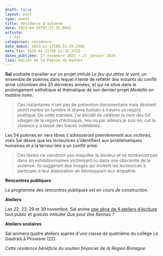 ```yaml
---
draft: false
layout: post
type: event
title: Résidence d'automne
date: 2023-04-25T07:51:35.095Z
artiste:
  - Sal
categories: residence
date_debut: 2023-11-27T08:51:35.230Z
date_fin: 2024-01-21T08:51:35.325Z
dates_publiees: 27 novembre 2023 → 21 janvier 2024
lieu: Maison de la Poésie de Rennes
---
```

**Sal** souhaite travailler sur un projet intitulé *Le feu qui attise le vent*, un ensemble de poèmes dans lequel il tente de refléter des instants du conflit armé colombien des 25 dernières années, et qui se situe dans le prolongement esthétique et thématique de son dernier projet *Medellín en matière noire*. 

> Ces instantanés n'ont pas de prétention documentaire mais désirent plutôt mettre en lumière le drame humain à travers un regard poétique. De cette manière, j'ai décidé de célébrer le nom des 54 villages de la région d'Antioquia, lieu où par ailleurs je suis né, car la violence y a laissé des traces indélébiles.

Les 54 poèmes en vers libres s'adresseront premièrement aux victimes, mais Sal désire que les lecteurices s'identifient aux problématiques humaines et à la terreur liée à un conflit armé. 

> Ces textes ne viendront pas maquiller la douleur et ne tomberont pas dans un exhibitionnismes victimisant ou dans une obscénité de la violence. Ils suggèrent des images qui invitent les lecteurices à participer à leur élaboration en développant leur empathie.

**Rencontres publiques**

*Le programme des rencontres publiques est en cours de construction.*

**Ateliers** 

Les 22, 23, 29 et 30 novembre, Sal anime [une série de 4 ateliers d'écriture](https://maiporennes.fr/rencontre/2023/08/30/ateliers-d-criture-que-peut-tre-rennes) tout public et gratuits intitulée *Que peut être Rennes ?*

**Ateliers scolaires**

Sal animera quatre ateliers auprès d'une classe de quatrième du collège La Gautrais à Plouasne (22).

*Cette résidence bénéficie du soutien financier de la Région Bretagne.*